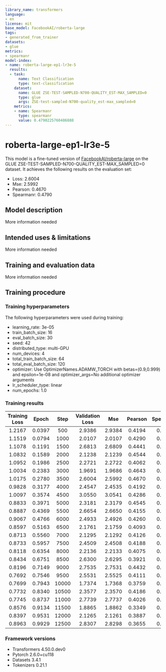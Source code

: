 ```yaml
---
library_name: transformers
language:
- en
license: mit
base_model: FacebookAI/roberta-large
tags:
- generated_from_trainer
datasets:
- glue
metrics:
- spearmanr
model-index:
- name: roberta-large-ep1-lr3e-5
  results:
  - task:
      name: Text Classification
      type: text-classification
    dataset:
      name: GLUE ZSE-TEST-SAMPLED-N700-QUALITY_EST-MAX_SAMPLED=0
      type: glue
      args: ZSE-test-sampled-N700-quality_est-max_sampled=0
    metrics:
    - name: Spearmanr
      type: spearmanr
      value: 0.4790225760486888
---
```


<!-- This model card has been generated automatically according to the information the Trainer had access to. You
should probably proofread and complete it, then remove this comment. -->

# roberta-large-ep1-lr3e-5

This model is a fine-tuned version of [FacebookAI/roberta-large](https://huggingface.co/FacebookAI/roberta-large) on the GLUE ZSE-TEST-SAMPLED-N700-QUALITY_EST-MAX_SAMPLED=0 dataset.
It achieves the following results on the evaluation set:
- Loss: 2.6004
- Mse: 2.5992
- Pearson: 0.4670
- Spearmanr: 0.4790

## Model description

More information needed

## Intended uses & limitations

More information needed

## Training and evaluation data

More information needed

## Training procedure

### Training hyperparameters

The following hyperparameters were used during training:
- learning_rate: 3e-05
- train_batch_size: 16
- eval_batch_size: 30
- seed: 42
- distributed_type: multi-GPU
- num_devices: 4
- total_train_batch_size: 64
- total_eval_batch_size: 120
- optimizer: Use OptimizerNames.ADAMW_TORCH with betas=(0.9,0.999) and epsilon=1e-08 and optimizer_args=No additional optimizer arguments
- lr_scheduler_type: linear
- num_epochs: 1.0

### Training results

| Training Loss | Epoch  | Step  | Validation Loss | Mse    | Pearson | Spearmanr |
|:-------------:|:------:|:-----:|:---------------:|:------:|:-------:|:---------:|
| 1.2167        | 0.0397 | 500   | 2.9386          | 2.9384 | 0.4194  | 0.4288    |
| 1.1519        | 0.0794 | 1000  | 2.0107          | 2.0107 | 0.4290  | 0.4311    |
| 1.1078        | 0.1191 | 1500  | 2.6813          | 2.6809 | 0.4441  | 0.4485    |
| 1.0832        | 0.1589 | 2000  | 2.1238          | 2.1239 | 0.4544  | 0.4601    |
| 1.0952        | 0.1986 | 2500  | 2.2721          | 2.2722 | 0.4062  | 0.4103    |
| 1.0034        | 0.2383 | 3000  | 1.9691          | 1.9686 | 0.4643  | 0.4656    |
| 1.0175        | 0.2780 | 3500  | 2.6004          | 2.5992 | 0.4670  | 0.4790    |
| 0.9828        | 0.3177 | 4000  | 2.4547          | 2.4535 | 0.4192  | 0.4175    |
| 1.0097        | 0.3574 | 4500  | 3.0550          | 3.0541 | 0.4286  | 0.4284    |
| 0.8833        | 0.3971 | 5000  | 2.3181          | 2.3179 | 0.4545  | 0.4598    |
| 0.8887        | 0.4369 | 5500  | 2.6654          | 2.6650 | 0.4155  | 0.4204    |
| 0.9067        | 0.4766 | 6000  | 2.4933          | 2.4926 | 0.4260  | 0.4285    |
| 0.8597        | 0.5163 | 6500  | 2.1761          | 2.1759 | 0.4093  | 0.4209    |
| 0.8713        | 0.5560 | 7000  | 2.1295          | 2.1292 | 0.4126  | 0.4212    |
| 0.8733        | 0.5957 | 7500  | 2.4509          | 2.4508 | 0.4188  | 0.4197    |
| 0.8118        | 0.6354 | 8000  | 2.2136          | 2.2133 | 0.4075  | 0.4109    |
| 0.8434        | 0.6751 | 8500  | 2.6300          | 2.6295 | 0.3921  | 0.3837    |
| 0.8196        | 0.7149 | 9000  | 2.7535          | 2.7531 | 0.4432  | 0.4461    |
| 0.7692        | 0.7546 | 9500  | 2.5531          | 2.5525 | 0.4111  | 0.4101    |
| 0.7699        | 0.7943 | 10000 | 1.7374          | 1.7368 | 0.3759  | 0.3758    |
| 0.7732        | 0.8340 | 10500 | 2.3577          | 2.3570 | 0.4186  | 0.4281    |
| 0.7745        | 0.8737 | 11000 | 2.7739          | 2.7737 | 0.4026  | 0.4141    |
| 0.8576        | 0.9134 | 11500 | 1.8865          | 1.8862 | 0.3349  | 0.3462    |
| 0.8397        | 0.9531 | 12000 | 2.1265          | 2.1261 | 0.3887  | 0.3987    |
| 0.8963        | 0.9929 | 12500 | 2.8307          | 2.8298 | 0.3655  | 0.3904    |


### Framework versions

- Transformers 4.50.0.dev0
- Pytorch 2.6.0+cu118
- Datasets 3.4.1
- Tokenizers 0.21.1
